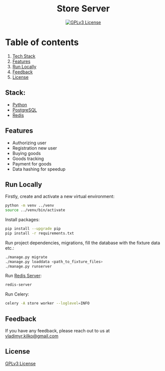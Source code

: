 <div align="center">

# Store Server
[![GPLv3 License](https://img.shields.io/badge/License-GPL%20v3-yellow.svg)](LICENSE) 
</div>

# Table of contents
1. [Tech Stack](#Stack)
2. [Features](#Features)
3. [Run Locally](#run)
4. [Feedback](#Feedback)
5. [License](#License)
<div id="Stack">

## Stack:

- [Python](https://www.python.org/downloads/)
- [PostgreSQL](https://www.postgresql.org/)
- [Redis](https://redis.io/)
</div>
<div id="Features">

## Features

- Authorizing user
- Registration new user
- Buying goods
- Goods tracking
- Payment for goods
- Data hashing for speedup
</div>

<div id="run">

## Run Locally
Firstly, create and activate a new virtual environment:
   ```bash
   python -m venv ../venv
   source ../venv/bin/activate
   ```
   
Install packages:
   ```bash
   pip install --upgrade pip
   pip install -r requirements.txt
   ```
   
Run project dependencies, migrations, fill the database with the fixture data etc.:
   ```bash
   ./manage.py migrate
   ./manage.py loaddata <path_to_fixture_files>
   ./manage.py runserver 
   ```
   
Run [Redis Server](https://redis.io/docs/getting-started/installation/):
   ```bash
   redis-server
   ```
   
Run Celery:
   ```bash
   celery -A store worker --loglevel=INFO
   ```
</div>
<div id="Feedback">

## Feedback

If you have any feedback, please reach out to us at vladimyr.kilko@gmail.com
</div>

<div id="License">

## License

[GPLv3 License](LICENSE)
</div>